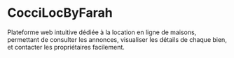 # CocciLocByFarah
Plateforme web intuitive dédiée à la location en ligne de maisons, permettant de consulter les annonces, visualiser les détails de chaque bien, et contacter les propriétaires facilement.
